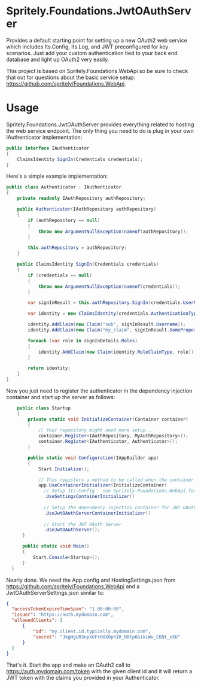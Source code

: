 # Spritely.Foundations.JwtOAuthServer
Provides a default starting point for setting up a new OAuth2 web service which includes Its.Config, Its.Log, and JWT preconfigured for key scenarios. Just add your custom authentication tied to your back end database and light up OAuth2 very easily.

This project is based on Spritely.Foundations.WebApi so be sure to check that out for questions about the basic service setup: https://github.com/spritely/Foundations.WebApi.

# Usage
Spritely.Foundations.JwtOAuthServer provides everything related to hosting the web service endpoint. The only thing you need to do is plug in your own IAuthenticator implementation:

```csharp
public interface IAuthenticator
{
    ClaimsIdentity SignIn(Credentials credentials);
}
```

Here's a simple example implementation:

```csharp
public class Authenticator : IAuthenticator
{
    private readonly IAuthRepository authRepository;

    public Authenticator(IAuthRepository authRepository)
    {
        if (authRepository == null)
        {
            throw new ArgumentNullException(nameof(authRepository));
        }

        this.authRepository = authRepository;
    }

    public ClaimsIdentity SignIn(Credentials credentials)
    {
        if (credentials == null)
        {
            throw new ArgumentNullException(nameof(credentials));
        }

        var signInResult = this.authRepository.SignIn(credentials.UserName, credentials.Password);

        var identity = new ClaimsIdentity(credentials.AuthenticationType);

        identity.AddClaim(new Claim("sub", signInResult.Username));
        identity.AddClaim(new Claim("my_claim", signInResult.SomeProperty));

        foreach (var role in signInDetails.Roles)
        {
            identity.AddClaim(new Claim(identity.RoleClaimType, role));
        }

        return identity;
    }
}
```

Now you just need to register the authenticator in the dependency injection container and start up the server as follows:

```csharp
    public class Startup
    {
        private static void InitializeContainer(Container container)
        {
            // Your repository might need more setup...
            container.Register<IAuthRepository, MyAuthRepository>();
            container.Register<IAuthenticator, Authenticator>();
        }

        public static void Configuration(IAppBuilder app)
        {
            Start.Initialize();

            // This registers a method to be called when the container is initialized
            app.UseContainerInitializer(InitializeContainer)
              // Setup Its.Config - see Spritely.Foundations.WebApi for more
              .UseSettingsContainerInitializer()
              
              // Setup the dependency injection container for JWT OAuth server
              .UseJwtOAuthServerContainerInitializer()
              
              // Start the JWT OAuth Server
              .UseJwtOAuthServer();
      }

      public static void Main()
      {
          Start.Console<Startup>();
      }
  }
  ```
  
  Nearly done. We need the App.config and HostingSettings.json from https://github.com/spritely/Foundations.WebApi and a JwtOAuthServerSettings.json similar to:
  
  ```json
  {
    "accessTokenExpireTimeSpan": "1.00:00:00",
    "issuer": "https://auth.mydomain.com",
    "allowedClients": [
        {
            "id": "my.client.id.typically.mydomain.com",
            "secret": "JkgHgUR3npkGFrHOXOph1R_NBtp6GikiWv_CKNt_xXU"
        }
    ]
}
```

That's it. Start the app and make an OAuth2 call to https://auth.mydomain.com/token with the given client id and it will return a JWT token with the claims you provided in your Authenticator.